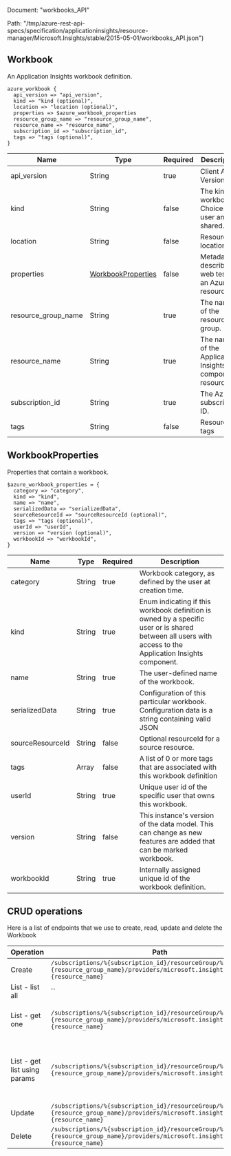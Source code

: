 Document: "workbooks_API"


Path: "/tmp/azure-rest-api-specs/specification/applicationinsights/resource-manager/Microsoft.Insights/stable/2015-05-01/workbooks_API.json")

## Workbook

An Application Insights workbook definition.

```puppet
azure_workbook {
  api_version => "api_version",
  kind => "kind (optional)",
  location => "location (optional)",
  properties => $azure_workbook_properties
  resource_group_name => "resource_group_name",
  resource_name => "resource_name",
  subscription_id => "subscription_id",
  tags => "tags (optional)",
}
```

| Name        | Type           | Required       | Description       |
| ------------- | ------------- | ------------- | ------------- |
|api_version | String | true | Client Api Version. |
|kind | String | false | The kind of workbook. Choices are user and shared. |
|location | String | false | Resource location |
|properties | [WorkbookProperties](#workbookproperties) | false | Metadata describing a web test for an Azure resource. |
|resource_group_name | String | true | The name of the resource group. |
|resource_name | String | true | The name of the Application Insights component resource. |
|subscription_id | String | true | The Azure subscription ID. |
|tags | String | false | Resource tags |
        
## WorkbookProperties

Properties that contain a workbook.

```puppet
$azure_workbook_properties = {
  category => "category",
  kind => "kind",
  name => "name",
  serializedData => "serializedData",
  sourceResourceId => "sourceResourceId (optional)",
  tags => "tags (optional)",
  userId => "userId",
  version => "version (optional)",
  workbookId => "workbookId",
}
```

| Name        | Type           | Required       | Description       |
| ------------- | ------------- | ------------- | ------------- |
|category | String | true | Workbook category, as defined by the user at creation time. |
|kind | String | true | Enum indicating if this workbook definition is owned by a specific user or is shared between all users with access to the Application Insights component. |
|name | String | true | The user-defined name of the workbook. |
|serializedData | String | true | Configuration of this particular workbook. Configuration data is a string containing valid JSON |
|sourceResourceId | String | false | Optional resourceId for a source resource. |
|tags | Array | false | A list of 0 or more tags that are associated with this workbook definition |
|userId | String | true | Unique user id of the specific user that owns this workbook. |
|version | String | false | This instance's version of the data model. This can change as new features are added that can be marked workbook. |
|workbookId | String | true | Internally assigned unique id of the workbook definition. |



## CRUD operations

Here is a list of endpoints that we use to create, read, update and delete the Workbook

| Operation | Path | Verb | Description | OperationID |
| ------------- | ------------- | ------------- | ------------- | ------------- |
|Create|`/subscriptions/%{subscription_id}/resourceGroup/%{resource_group_name}/providers/microsoft.insights/workbooks/%{resource_name}`|Put|Create a new workbook.|Workbooks_CreateOrUpdate|
|List - list all|``||||
|List - get one|`/subscriptions/%{subscription_id}/resourceGroup/%{resource_group_name}/providers/microsoft.insights/workbooks/%{resource_name}`|Get|Get a single workbook by its resourceName.|Workbooks_Get|
|List - get list using params|`/subscriptions/%{subscription_id}/resourceGroup/%{resource_group_name}/providers/microsoft.insights/workbooks`|Get|Get all Workbooks defined within a specified resource group and category.|Workbooks_ListByResourceGroup|
|Update|`/subscriptions/%{subscription_id}/resourceGroup/%{resource_group_name}/providers/microsoft.insights/workbooks/%{resource_name}`|Put|Create a new workbook.|Workbooks_CreateOrUpdate|
|Delete|`/subscriptions/%{subscription_id}/resourceGroup/%{resource_group_name}/providers/microsoft.insights/workbooks/%{resource_name}`|Delete|Delete a workbook.|Workbooks_Delete|
